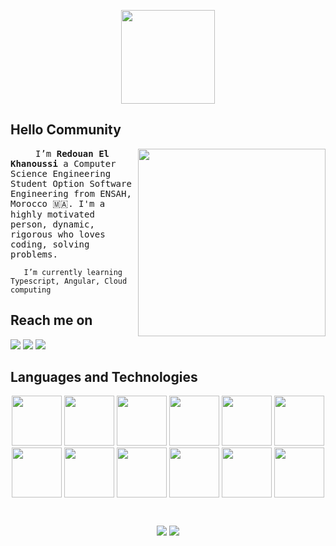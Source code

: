 

<p float="left" align="center">
  <img align="center" src="https://devstickers.com/assets/img/pro/8bul.png" height="150"/>
</p>


## Hello Community


<img align="right" src="https://github.com/Redouan-El-Khanoussi/Redouan-El-Khanoussi.github.io/blob/master/assets/img/me.png" width="300">
<samp>
 <p align=”justify” style="text-indent:40px;">
    I’m <b>Redouan El Khanoussi</b> a Computer Science Engineering Student Option Software Engineering from ENSAH, Morocco 🇲🇦. 
    I'm a highly motivated person, dynamic, rigorous who loves coding, solving problems.
 </p>
</samp>

       I’m currently learning Typescript, Angular, Cloud computing


## Reach me on

[<img src="https://img.icons8.com/color/50/000000/linkedin.png"/>](https://www.linkedin.com/in/redouan-el-khanoussi/)
[<img src="https://img.icons8.com/fluency/50/000000/twitter.png"/>](https://twitter.com/RedoneN13)
[<img src="https://img.icons8.com/fluency/50/000000/domain.png" />](https://www.redouanelkhanoussi.engineer)
## Languages and Technologies

<p float="left" align="center">

 <img src="https://devstickers.com/assets/img/pro/7kaq.png" width="80">
 <img src="https://devstickers.com/assets/img/pro/zl8i.png" width="80">
 <img src="https://devstickers.com/assets/img/cat/php.png" width="80"/>
 <img src="https://devstickers.com/assets/img/pro/iqm9.png" width="80">
 <img src="https://devstickers.com/assets/img/pro/8pnd.png" width="80">
 <img src="https://devstickers.com/assets/img/pro/i4eg.png" width="80">
 <img src="https://devstickers.com/assets/img/pro/z30l.png" width="80">
 <img src="https://devstickers.com/assets/img/pro/apiv.png" width="80">
 <img src="https://img.icons8.com/color/60/000000/spring-logo.png" width="80"/>
 <img src="https://img.icons8.com/color/60/000000/intellij-idea.png" width="80"/>
 <img src="https://img.icons8.com/office/60/000000/java-eclipse.png" width="80"/>
 <img src="https://devstickers.com/assets/img/pro/nve0.png"  width="80"/>
</p>

#

<p float="left" align="center">
<img align="center" src="https://github-readme-stats.vercel.app/api?username=Redouan-El-Khanoussi&show_icons=true&count_private=true&theme=github_dark">
  <a href="https://github.com/anuraghazra/github-readme-stats">
     <img align="center" src="https://github-readme-stats.vercel.app/api/top-langs/?username=Redouan-El-Khanoussi&hide=javascript,css,html,blade,scss,hack,less&theme=github_dark">
  </a>
</p>



 
<!---
Redouan-El-Khanoussi/Redouan-El-Khanoussi is a ✨ special ✨ repository because its `README.md` (this file) appears on your GitHub profile.
You can click the Preview link to take a look at your changes.

--->
